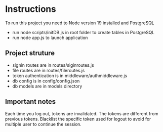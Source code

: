 # Instructions

To run this project you need to Node version 19 installed and PostgreSQL

* run node scripts/initDB.js in root folder to create tables in PostgreSQL
* run node app.js to launch application


## Project struture
* signin routes are in routes/siginroutes.js
* file routes are in routes/fileroutes.js
* token authentication is in middleware/authmiddleware.js
* db config is in config/config.json
* db models are in models directory

## Important notes
Each time you log out, tokens are invalidated. The tokens are different from previous tokens. Blacklist the specific token used for logout to avoid for multiple user to continue the session.